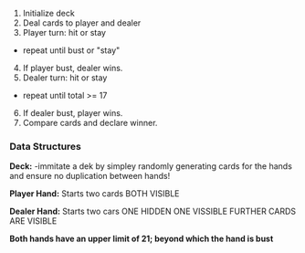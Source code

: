 1. Initialize deck
2. Deal cards to player and dealer
3. Player turn: hit or stay
  - repeat until bust or "stay"
4. If player bust, dealer wins.
5. Dealer turn: hit or stay
  - repeat until total >= 17
6. If dealer bust, player wins.
7. Compare cards and declare winner.

### Data Structures ###

**Deck:** 
-immitate a dek by simpley randomly generating cards for the hands and ensure no duplication between hands!


**Player Hand:** Starts two cards BOTH VISIBLE

**Dealer Hand:** Starts two cars ONE HIDDEN ONE VISSIBLE FURTHER CARDS ARE VISIBLE

**Both hands have an upper limit of 21; beyond which the hand is bust**


